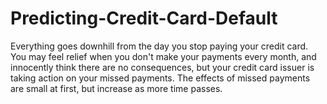 # Predicting-Credit-Card-Default
Everything goes downhill from the day you stop paying your credit card. You may feel relief when you don't make your payments every month, and innocently think there are no consequences, but your credit card issuer is taking action on your missed payments. The effects of missed payments are small at first, but increase as more time passes.
